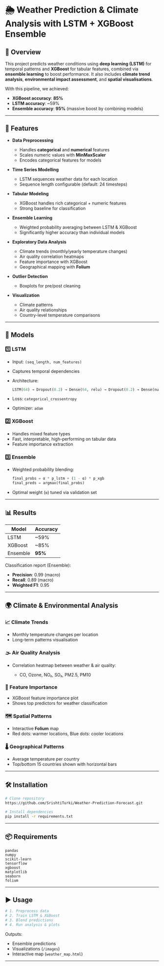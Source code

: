 # 🌦 Weather Prediction & Climate Analysis with LSTM + XGBoost Ensemble

## 📌 Overview

This project predicts weather conditions using **deep learning (LSTM)** for temporal patterns and **XGBoost** for tabular features, combined via **ensemble learning** to boost performance.
It also includes **climate trend analysis**, **environmental impact assessment**, and **spatial visualisations**.

With this pipeline, we achieved:
* **XGBoost accuracy**: **85%**
* **LSTM accuracy**: \~59%
* **Ensemble accuracy**: **95%** (massive boost by combining models)

---

## 🚀 Features

* **Data Preprocessing**

  * Handles **categorical** and **numerical** features
  * Scales numeric values with **MinMaxScaler**
  * Encodes categorical features for models
* **Time Series Modelling**

  * LSTM sequences weather data for each location
  * Sequence length configurable (default: 24 timesteps)
* **Tabular Modeling**

  * XGBoost handles rich categorical + numeric features
  * Strong baseline for classification
* **Ensemble Learning**

  * Weighted probability averaging between LSTM & XGBoost
  * Significantly higher accuracy than individual models
* **Exploratory Data Analysis**

  * Climate trends (monthly/yearly temperature changes)
  * Air quality correlation heatmaps
  * Feature importance with XGBoost
  * Geographical mapping with **Folium**
* **Outlier Detection**

  * Boxplots for pre/post cleaning
* **Visualization**

  * Climate patterns
  * Air quality relationships
  * Country-level temperature comparisons

---

## 🧠 Models

### 1️⃣ **LSTM**

* Input: `(seq_length, num_features)`
* Captures temporal dependencies
* Architecture:

  ```python
  LSTM(64) → Dropout(0.2) → Dense(64, relu) → Dropout(0.2) → Dense(num_classes, softmax)
  ```
* Loss: `categorical_crossentropy`
* Optimizer: `adam`

### 2️⃣ **XGBoost**

* Handles mixed feature types
* Fast, interpretable, high-performing on tabular data
* Feature importance extraction

### 3️⃣ **Ensemble**

* Weighted probability blending:

  ```python
  final_probs = α * p_lstm + (1 - α) * p_xgb
  final_preds = argmax(final_probs)
  ```
* Optimal weight (`α`) tuned via validation set

---

## 📊 Results

| Model    | Accuracy |
| -------- | -------- |
| LSTM     | \~59%    |
| XGBoost  | \~85%    |
| Ensemble | **95%**  |

Classification report (Ensemble):

* **Precision**: 0.99 (macro)
* **Recall**: 0.89 (macro)
* **Weighted F1**: 0.95

---

## 🌍 Climate & Environmental Analysis

### 📈 Climate Trends

* Monthly temperature changes per location
* Long-term patterns visualisation

### 🌫 Air Quality Analysis

* Correlation heatmap between weather & air quality:

  * CO, Ozone, NO₂, SO₂, PM2.5, PM10

### 📌 Feature Importance

* XGBoost feature importance plot
* Shows top predictors for weather classification

### 🗺 Spatial Patterns

* Interactive **Folium** map
* Red dots: warmer locations, Blue dots: cooler locations

### 🌡 Geographical Patterns

* Average temperature per country
* Top/bottom 15 countries shown with horizontal bars

---

## 🛠 Installation

```bash
# Clone repository
https://github.com/SrishtiTurki/Weather-Prediction-Forecast.git

# Install dependencies
pip install -r requirements.txt
```

---

## 📦 Requirements

```
pandas
numpy
scikit-learn
tensorflow
xgboost
matplotlib
seaborn
folium
```

---

## ▶️ Usage

```python
# 1. Preprocess data
# 2. Train LSTM & XGBoost
# 3. Blend predictions
# 4. Run analysis & plots
```

Outputs:

* Ensemble predictions
* Visualizations (`/images`)
* Interactive map (`weather_map.html`)

---
